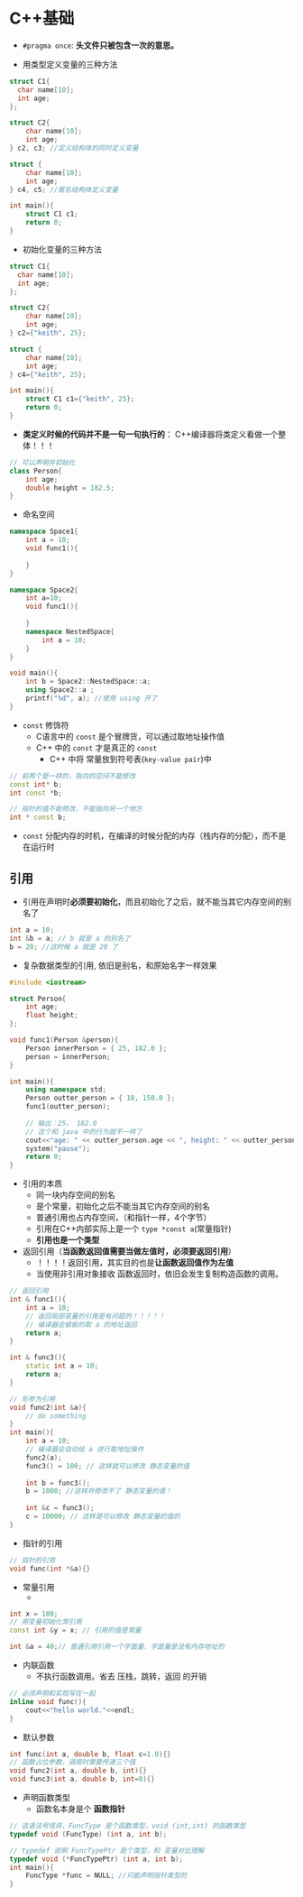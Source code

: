 # C++基础

* `#pragma once`:  **头文件只被包含一次的意思。**

* 用类型定义变量的三种方法

```c++
struct C1{
  char name[10];
  int age;
};

struct C2{
    char name[10];
    int age;
} c2, c3; //定义结构体的同时定义变量

struct {
    char name[10];
    int age;
} c4, c5; //匿名结构体定义变量

int main(){
    struct C1 c1;
    return 0;
}
```

* 初始化变量的三种方法

```c++
struct C1{
  char name[10];
  int age;
};

struct C2{
    char name[10];
    int age;
} c2={"keith", 25};

struct {
    char name[10];
    int age;
} c4={"keith", 25};

int main(){
    struct C1 c1={"keith", 25};
    return 0;
}
```

* **类定义时候的代码并不是一句一句执行的**： C++编译器将类定义看做一个整体！！！



```c++
// 可以声明并初始化
class Person{
    int age;
    double height = 182.5;    
}
```



* 命名空间

```c++
namespace Space1{
    int a = 10;
    void func1(){
        
    }
}

namespace Space2{
    int a=10;
    void func1(){
        
    }
    namespace NestedSpace{
        int a = 10;
    }
}

void main(){
    int b = Space2::NestedSpace::a;
    using Space2::a ;
    printf("%d", a); //使用 using 开了
}
```



* `const` 修饰符
  * C语言中的 `const` 是个冒牌货，可以通过取地址操作值
  * C++ 中的 `const` 才是真正的 `const`
    * C++ 中将 常量放到符号表(`key-value pair`)中 

```c++
// 前两个是一样的，指向的空间不能修改
const int* b;
int const *b;

// 指针的值不能修改，不能指向另一个地方
int * const b;
```

* `const` 分配内存的时机，在编译的时候分配的内存（栈内存的分配），而不是在运行时



## 引用

* 引用在声明时**必须要初始化**，而且初始化了之后，就不能当其它内存空间的别名了

```c++
int a = 10;
int &b = a; // b 就是 a 的别名了
b = 20; //这时候 a 就是 20 了
```

* 复杂数据类型的引用,  依旧是别名，和原始名字一样效果 

```c++
#include <iostream>

struct Person{
	int age;
	float height;
};

void func1(Person &person){
	Person innerPerson = { 25, 182.0 };
	person = innerPerson;
}

int main(){
	using namespace std;
	Person outter_person = { 18, 150.0 };
	func1(outter_person);
    
    // 输出：25， 182.0
    // 这个和 java 中的行为就不一样了
	cout<<"age: " << outter_person.age << ", height: " << outter_person.height << endl;
	system("pause");
	return 0;
}
```

* 引用的本质
  * 同一块内存空间的别名
  * 是个常量，初始化之后不能当其它内存空间的别名
  * 普通引用也占内存空间，（和指针一样，4个字节）
  * 引用在C++内部实际上是一个 `type *const a`(常量指针)
  * **引用也是一个类型**
* 返回引用（**当函数返回值需要当做左值时，必须要返回引用**）
  * ！！！！返回引用，其实目的也是**让函数返回值作为左值**
  * 当使用非引用对象接收 函数返回时，依旧会发生复制构造函数的调用。

```c++
// 返回引用
int & func1(){
    int a = 10;
    // 返回局部变量的引用是有问题的！！！！！
    // 编译器会偷偷的取 a 的地址返回
    return a;
}

int & func3(){
    static int a = 10;
    return a;
}

// 形参为引用
void func2(int &a){
    // do something
}
int main(){
    int a = 10;
    // 编译器会自动给 a 进行取地址操作
    func2(a);
    func3() = 100; // 这样就可以修改 静态变量的值
    
    int b = func3();
    b = 1000; //这样并修改不了 静态变量的值！
    
    int &c = func3();
    c = 10000; // 这样是可以修改 静态变量的值的
}
```



* 指针的引用

```c++
// 指针的引用
void func(int *&a){}
```

* 常量引用
  * ​

```c++
int x = 100;
// 用变量初始化常引用
const int &y = x; // 引用的值是常量

int &a = 40;// 普通引用引用一个字面量，字面量是没有内存地址的
```



* 内联函数
  * 不执行函数调用。省去 压栈，跳转，返回 的开销

```c++
// 必须声明和实现写在一起
inline void func(){
    cout<<"hello world."<<endl;
}
```

* 默认参数

```c++
int func(int a, double b, float c=1.0){}
// 函数占位参数，调用时需要传递三个值
void func2(int a, double b, int){}
void func3(int a, double b, int=0){}
```



* 声明函数类型
  * 函数名本身是个 **函数指针** 

```c++
// 这语法号怪异，FuncType 是个函数类型，void (int,int) 的函数类型
typedef void (FuncType) (int a, int b);

// typedef 说明 FuncTypePtr 是个类型，和 变量对比理解
typedef void (*FuncTypePtr) (int a, int b);
int main(){
    FuncType *func = NULL; //只能声明指针类型的
}
```

